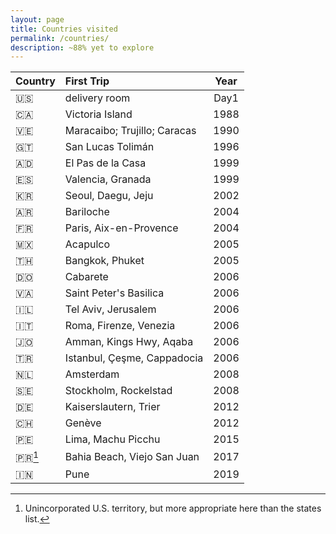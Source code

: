 ```yaml
---
layout: page
title: Countries visited
permalink: /countries/
description: ~88% yet to explore
---
```

| Country | First Trip | Year |
| :--- | :--- | :----: |
| 🇺🇸 | delivery room | Day1 |
| 🇨🇦 | Victoria Island | 1988 |
| 🇻🇪 | Maracaibo; Trujillo; Caracas | 1990 |
| 🇬🇹 | San Lucas Tolimán | 1996 |
| 🇦🇩 | El Pas de la Casa | 1999 |
| 🇪🇸 | Valencia, Granada | 1999 |
| 🇰🇷 | Seoul, Daegu, Jeju | 2002 |
| 🇦🇷 | Bariloche | 2004 |
| 🇫🇷 | Paris, Aix-en-Provence | 2004 |
| 🇲🇽 | Acapulco | 2005 |
| 🇹🇭 | Bangkok, Phuket | 2005 |
| 🇩🇴 | Cabarete | 2006 |
| 🇻🇦 | Saint Peter's Basilica | 2006 |
| 🇮🇱 | Tel Aviv, Jerusalem | 2006 |
| 🇮🇹 | Roma, Firenze, Venezia | 2006 |
| 🇯🇴 | Amman, Kings Hwy, Aqaba | 2006 |
| 🇹🇷 | Istanbul, Çeşme, Cappadocia | 2006 |
| 🇳🇱 | Amsterdam | 2008 |
| 🇸🇪 | Stockholm, Rockelstad | 2008 |
| 🇩🇪 | Kaiserslautern, Trier | 2012 |
| 🇨🇭 | Genève | 2012 |
| 🇵🇪 | Lima, Machu Picchu | 2015 |
| 🇵🇷[^1] | Bahia Beach, Viejo San Juan | 2017 |
| 🇮🇳 | Pune | 2019 |

[^1]: Unincorporated U.S. territory, but more appropriate here than the states list.